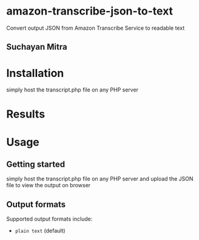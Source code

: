 # amazon-transcribe-json-to-text
Convert output JSON from Amazon Transcribe Service to readable text

## Suchayan Mitra


# Installation

simply host the transcript.php file on any PHP server


# Results

# Usage

## Getting started

simply host the transcript.php file on any PHP server and upload the JSON file to view the output on browser


## Output formats

Supported output formats include:
* `plain text` (default)

